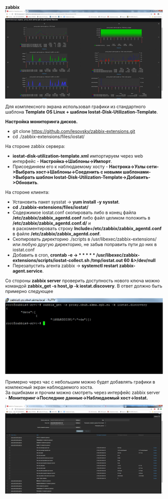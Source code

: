 **zabbix**
![alt text](https://github.com/masya-dm/otus-linux/blob/master/13.zabbix/zabbix.jpg)  

Для комплексного экрана использовал графики из стандартного шаблона **Template OS Linux + шаблон Iostat-Disk-Utilization-Template**.  

**Настройка мониторинга дисков.**
- git clone https://github.com/lesovsky/zabbix-extensions.git
- cd ./zabbix-extensions/files/iostat/  

На стороне zabbix сервера: 
 - **iostat-disk-utilization-template.xml** импортируем через web интерфейс - **Настройка->Шаблоны->Импорт**.
 - Присоединяем его к наблюдаемому хосту - **Настрока->Узлы сети->Выбрать хост->Шаблоны->Соеденить с новыми шаблонами->Выбрать шаблон Iostat-Disk-Utilization-Template->Добавить->Обновить**.  

На стороне клиента:
 - Установить пакет sysstat -> **yum install -y sysstat**.
 - **cd ./zabbix-extensions/files/iostat/**
 - Содержимое iostat.conf скопировать либо в конец файла **/etc/zabbix/zabbix_agentd.conf** либо файл целиком положить в **/etc/zabbix/zabbix_agentd.conf.d/** и  
в раскоментировать строку **Include=/etc/zabbix/zabbix_agentd.conf** в файле **/etc/zabbix/zabbix_agentd.conf**.
 - Скопировать директорию ./scripts в /usr/libexec/zabbix-extensions/ или любую другую директорию, не забыв поправить пути до них в iostat.conf
 - Добавить в cron, **crontab -e -> * * * * * /usr/libexec/zabbix-extensions/scripts/iostat-collect.sh /tmp/iostat.out 60 &>/dev/null**
 - Перезапустить агента zabbix ->  **systemctl restart zabbix-agent.service**.

Со стороны **zabbix server** проверить доступность нового ключа можно командой **zabbix_get -s host_ip -k iostat.discovery**. В ответ должно быть примерно следующее  

![alt text](https://github.com/masya-dm/otus-linux/blob/master/13.zabbix/zabbix-02.jpg)

Примерно через час с небольшим можно будет добавлять графики в комлексный экран наблюдаемого хоста.  
За ошибками и прочим можно смотреть через интерфейс zabbix server - **Мониторинг->Последние данные->Наблюдаемый хост->Iostat.**  

![alt text](https://github.com/masya-dm/otus-linux/blob/master/13.zabbix/zabbix-01.jpg)
